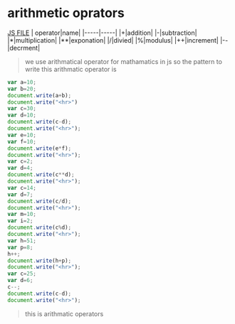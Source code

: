 # arithmetic oprators
[JS FILE](../js/8-arithmetic.js)
| operator|name|
|-----|-----|
|+|addition|
|-|subtraction|
|*|multiplication|
|**|exponation|
|/|divied|
|%|modulus|
|++|increment|
|--|decrment|
>we use arithmatical operator for mathamatics in js so the pattern to write this arithmatic operator is
```javascript
var a=10;
var b=20;
document.write(a+b);
document.write("<hr>")
var c=30;
var d=10;
document.write(c-d);
document.write("<hr>");
var e=10;
var f=10;
document.write(e*f);
document.write("<hr>");
var c=2;
var d=4;
document.write(c**d);
document.write("<hr>");
var c=14;
var d=7;
document.write(c/d);
document.write("<hr>");
var m=10;
var i=2;
document.write(c%d);
document.write("<hr>");
var h=51;
var p=8;
h++;
document.write(h+p);
document.write("<hr>");
var c=25;
var d=6;
c--;
document.write(c-d);
document.write("<hr>");
```
>this is arithmatic operators